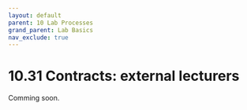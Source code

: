```yaml
---
layout: default
parent: 10 Lab Processes
grand_parent: Lab Basics
nav_exclude: true
---
```


# 10.31 Contracts: external lecturers

Comming soon.